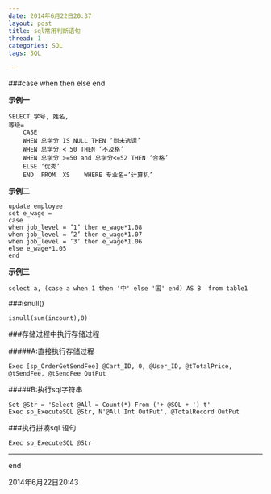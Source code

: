 ```yaml
---
date: 2014年6月22日20:37
layout: post
title: sql常用判断语句
thread: 1
categories: SQL
tags: SQL

---
```


###case when then else end

**示例一**


	SELECT 学号, 姓名, 
 	等级= 
    	CASE 
    	WHEN 总学分 IS NULL THEN ‘尚未选课’
       	WHEN 总学分 < 50 THEN ‘不及格’
        WHEN 总学分 >=50 and 总学分<=52 THEN ‘合格’
        ELSE ‘优秀’
    	END  FROM  XS    WHERE 专业名=’计算机’
    	
    	

**示例二**

	update employee
	set e_wage =
 	case
  	when job_level = ’1’ then e_wage*1.08
  	when job_level = ’2’ then e_wage*1.07
  	when job_level = ’3’ then e_wage*1.06
  	else e_wage*1.05
 	end
 	
**示例三**

	select a, (case a when 1 then '中' else '国' end) AS B  from table1
	
###isnull()

	isnull(sum(incount),0)

###存储过程中执行存储过程

#####A:直接执行存储过程

	Exec [sp_OrderGetSendFee] @Cart_ID, 0, @User_ID, @tTotalPrice, @tSendFee, @tSendFee OutPut
	
#####B:执行sql字符串

	Set @Str = 'Select @All = Count(*) From ('+ @SQL + ') t'
 	Exec sp_ExecuteSQL @Str, N'@All Int OutPut', @TotalRecord OutPut
 	
 	

###执行拼凑sql 语句

	Exec sp_ExecuteSQL @Str
	
	
----

end 

2014年6月22日20:43